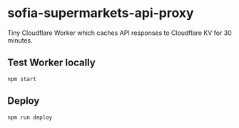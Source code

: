 # sofia-supermarkets-api-proxy

Tiny Cloudflare Worker which caches API responses to Cloudflare KV for 30 minutes.

## Test Worker locally

```
npm start
```

## Deploy

```
npm run deploy
```